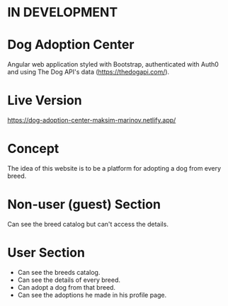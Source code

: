 # IN DEVELOPMENT

# Dog Adoption Center
Angular web application styled with Bootstrap, authenticated with Auth0 and using The Dog API's data (https://thedogapi.com/).

# Live Version
https://dog-adoption-center-maksim-marinov.netlify.app/

# Concept
The idea of this website is to be a platform for adopting a dog from every breed.

# Non-user (guest) Section
Can see the breed catalog but can't access the details.

# User Section
- Can see the breeds catalog.
- Can see the details of every breed.
- Can adopt a dog from that breed.
- Can see the adoptions he made in his profile page.
